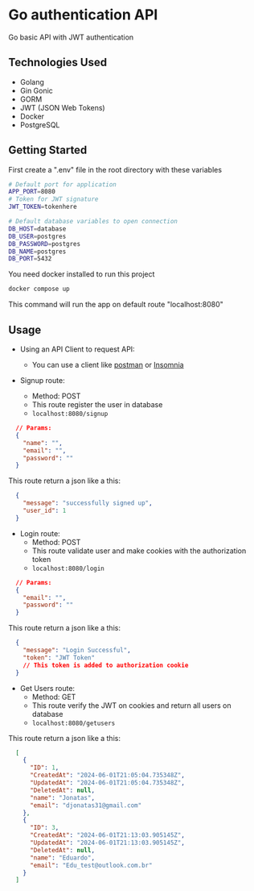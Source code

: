 # Go authentication API

Go basic API with JWT authentication

## Technologies Used

- Golang
- Gin Gonic
- GORM
- JWT (JSON Web Tokens)
- Docker
- PostgreSQL

## Getting Started

First create a ".env" file in the root directory with these variables

```bash
# Default port for application
APP_PORT=8080
# Token for JWT signature 
JWT_TOKEN=tokenhere

# Default database variables to open connection
DB_HOST=database
DB_USER=postgres
DB_PASSWORD=postgres
DB_NAME=postgres
DB_PORT=5432
```

You need docker installed to run this project

```bash
docker compose up
```

This command will run the app on default route "localhost:8080"

## Usage

- Using an API Client to request API:
  
  - You can use a client like [postman](https://www.postman.com) or [Insomnia](https://insomnia.rest/download)

- Signup route:
  - Method: POST
  - This route register the user in database
  - ```localhost:8080/signup```

```json
  // Params:
  {
    "name": "",
    "email": "",
    "password": ""
  }
```

This route return a json like a this:

```json
  {
    "message": "successfully signed up",
    "user_id": 1
  }
```

- Login route:
  - Method: POST
  - This route validate user and make cookies with the authorization token
  - ```localhost:8080/login```

```json
  // Params:
  {
    "email": "",
    "password": ""
  }
```

This route return a json like a this:

```json
  {
    "message": "Login Successful",
    "token": "JWT Token"
    // This token is added to authorization cookie
  }
```

- Get Users route:
  - Method: GET
  - This route verify the JWT on cookies and return all users on database
  - ```localhost:8080/getusers```

This route return a json like a this:

```json
  [
    {
      "ID": 1,
      "CreatedAt": "2024-06-01T21:05:04.735348Z",
      "UpdatedAt": "2024-06-01T21:05:04.735348Z",
      "DeletedAt": null,
      "name": "Jonatas",
      "email": "djonatas31@gmail.com"
    },
    {
      "ID": 3,
      "CreatedAt": "2024-06-01T21:13:03.905145Z",
      "UpdatedAt": "2024-06-01T21:13:03.905145Z",
      "DeletedAt": null,
      "name": "Eduardo",
      "email": "Edu_test@outlook.com.br"
    }
  ]
```
